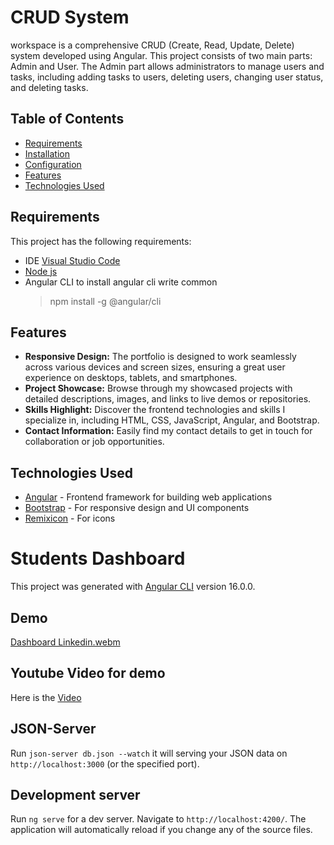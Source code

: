 # CRUD System

workspace is a comprehensive CRUD (Create, Read, Update, Delete) system developed using Angular. This project consists of two main parts: Admin and User. The Admin part allows administrators to manage users and tasks, including adding tasks to users, deleting users, changing user status, and deleting tasks.

## Table of Contents

- [Requirements](#requirements)
- [Installation](#installation)
- [Configuration](configuration)
- [Features](#features)
- [Technologies Used](#technologies-used)


## Requirements

This project has the following requirements:

- IDE [Visual Studio Code](https://code.visualstudio.com/)
- [Node js](https://nodejs.org/en)
- Angular CLI
   to install angular cli write common
  > npm install -g @angular/cli

## Features

- **Responsive Design:** The portfolio is designed to work seamlessly across various devices and screen sizes, ensuring a great user experience on desktops, tablets, and smartphones.
- **Project Showcase:** Browse through my showcased projects with detailed descriptions, images, and links to live demos or repositories.
- **Skills Highlight:** Discover the frontend technologies and skills I specialize in, including HTML, CSS, JavaScript, Angular, and Bootstrap.
- **Contact Information:** Easily find my contact details to get in touch for collaboration or job opportunities.

## Technologies Used

- [Angular](https://angular.io) - Frontend framework for building web applications
- [Bootstrap](https://getbootstrap.com) - For responsive design and UI components
- [Remixicon](https://remixicon.com) - For icons
# Students Dashboard

This project was generated with [Angular CLI](https://github.com/angular/angular-cli) version 16.0.0.

## Demo

[Dashboard Linkedin.webm](https://github.com/ahmedelayk/Student-Dashboard/assets/50213964/9dbe4ea5-3880-4846-9d19-9fbe6f114d00)


## Youtube Video for demo
Here is the [Video](https://youtu.be/fpN78FWQJZ0)
## JSON-Server

Run `json-server db.json --watch` it will serving your JSON data on `http://localhost:3000` (or the specified port).

## Development server

Run `ng serve` for a dev server. Navigate to `http://localhost:4200/`. The application will automatically reload if you change any of the source files.
